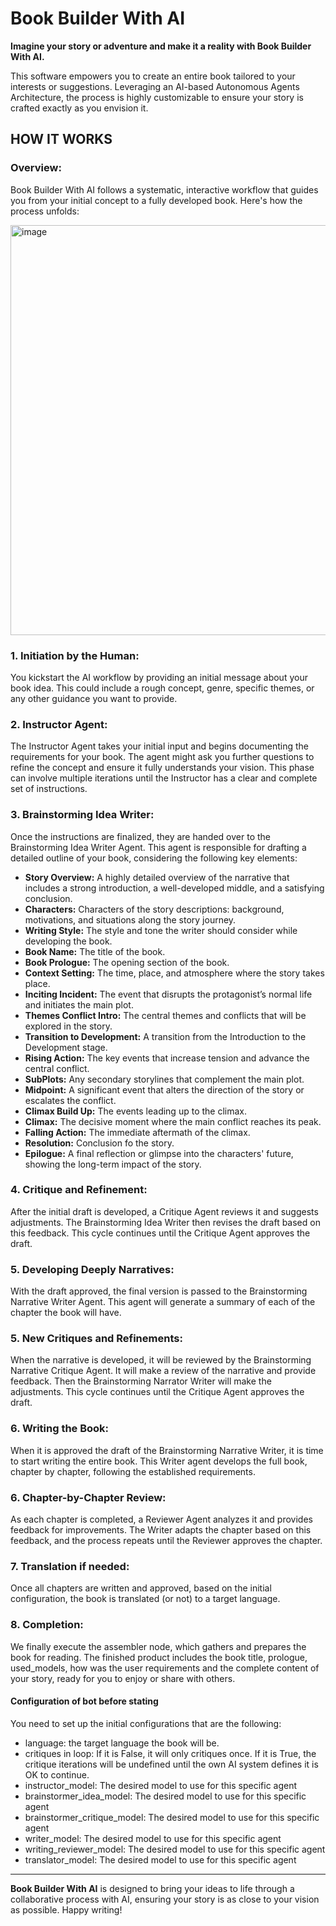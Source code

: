 # Book Builder With AI

**Imagine your story or adventure and make it a reality with Book Builder With AI.**

This software empowers you to create an entire book tailored to your interests or suggestions. Leveraging an AI-based Autonomous Agents Architecture, the process is highly customizable to ensure your story is crafted exactly as you envision it.

## HOW IT WORKS

### Overview:
Book Builder With AI follows a systematic, interactive workflow that guides you from your initial concept to a fully developed book. Here's how the process unfolds:

<img width="656" alt="image" src="https://github.com/user-attachments/assets/64b7d8b2-42bf-47d5-b289-d78fde1e8679">


### 1. **Initiation by the Human:**
You kickstart the AI workflow by providing an initial message about your book idea. This could include a rough concept, genre, specific themes, or any other guidance you want to provide.

### 2. **Instructor Agent:**
The Instructor Agent takes your initial input and begins documenting the requirements for your book. The agent might ask you further questions to refine the concept and ensure it fully understands your vision. This phase can involve multiple iterations until the Instructor has a clear and complete set of instructions.

### 3. **Brainstorming Idea Writer:**
Once the instructions are finalized, they are handed over to the Brainstorming Idea Writer Agent. This agent is responsible for drafting a detailed outline of your book, considering the following key elements:
- **Story Overview:** A highly detailed overview of the narrative that includes a strong introduction, a well-developed middle, and a satisfying conclusion.
- **Characters:**  Characters of the story descriptions: background, motivations, and situations along the story journey.
- **Writing Style:**  The style and tone the writer should consider while developing the book.
- **Book Name:** The title of the book. 
- **Book Prologue:** The opening section of the book.
- **Context Setting:**  The time, place, and atmosphere where the story takes place. 
- **Inciting Incident:** The event that disrupts the protagonist’s normal life and initiates the main plot.
- **Themes Conflict Intro:**  The central themes and conflicts that will be explored in the story. 
- **Transition to Development:**  A transition from the Introduction to the Development stage. 
- **Rising Action:**  The key events that increase tension and advance the central conflict.
- **SubPlots:** Any secondary storylines that complement the main plot. 
- **Midpoint:** A significant event that alters the direction of the story or escalates the conflict. 
- **Climax Build Up:** The events leading up to the climax. 
- **Climax:** The decisive moment where the main conflict reaches its peak. 
- **Falling Action:** The immediate aftermath of the climax.
- **Resolution:** Conclusion fo the story.
- **Epilogue:** A final reflection or glimpse into the characters' future, showing the long-term impact of the story.


### 4. **Critique and Refinement:**
After the initial draft is developed, a Critique Agent reviews it and suggests adjustments. The Brainstorming Idea Writer then revises the draft based on this feedback. This cycle continues until the Critique Agent approves the draft.

### 5. **Developing Deeply Narratives:**
With the draft approved, the final version is passed to the Brainstorming Narrative Writer Agent. This agent will generate a summary of each of the chapter the book will have.


### 5. **New Critiques and Refinements:**
When the narrative is developed, it will be reviewed by the Brainstorming Narrative Critique Agent. It will make a review of the narrative and provide feedback. Then the Brainstorming Narrator Writer will make the adjustments. This cycle continues until the Critique Agent approves the draft.

### 6. **Writing the Book:**
When it is approved the draft of the Brainstorming Narrative Writer, it is time to start writing the entire book. This Writer agent develops the full book, chapter by chapter, following the established requirements.

### 6. **Chapter-by-Chapter Review:**
As each chapter is completed, a Reviewer Agent analyzes it and provides feedback for improvements. The Writer adapts the chapter based on this feedback, and the process repeats until the Reviewer approves the chapter.

### 7. **Translation if needed:**
Once all chapters are written and approved, based on the initial configuration, the book is translated (or not) to a target language.


### 8. **Completion:**
We finally execute the assembler node, which gathers and prepares the book for reading. The finished product includes the book title, prologue, used_models, how was the user requirements and the complete content of your story, ready for you to enjoy or share with others.


#### Configuration of bot before stating
You need to set up the initial configurations that are the following:
- language: the target language the book will be.
- critiques in loop: If it is False, it will only critiques once. If it is True, the critique iterations will be undefined until the own AI system defines it is OK to continue.
- instructor_model: The desired model to use for this specific agent
- brainstormer_idea_model: The desired model to use for this specific agent
- brainstormer_critique_model: The desired model to use for this specific agent
- writer_model: The desired model to use for this specific agent
-  writing_reviewer_model: The desired model to use for this specific agent
- translator_model: The desired model to use for this specific agent
---

**Book Builder With AI** is designed to bring your ideas to life through a collaborative process with AI, ensuring your story is as close to your vision as possible. Happy writing!
